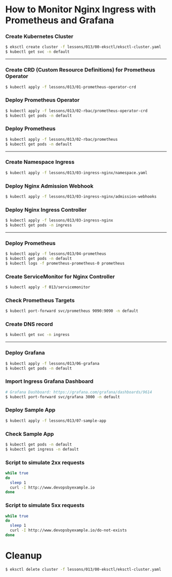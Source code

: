# How to Monitor Nginx Ingress with Prometheus and Grafana

### Create Kubernetes Cluster
```bash
$ eksctl create cluster -f lessons/013/00-eksctl/eksctl-cluster.yaml
$ kubectl get svc -n default
```

---

### Create CRD (Custom Resource Definitions) for Prometheus Operator
```bash
$ kubectl apply -f lessons/013/01-prometheus-operator-crd
```

### Deploy Prometheus Operator
```bash
$ kubectl apply -f lessons/013/02-rbac/prometheus-operator-crd
$ kubectl get pods -n default
```

###  Deploy Prometheus
```bash
$ kubectl apply -f lessons/013/02-rbac/prometheus
$ kubectl get pods -n default
```

---

### Create Namespace Ingress
```bash
$ kubectl apply -f lessons/013/03-ingress-nginx/namespace.yaml
```

### Deploy Nginx Admission Webhook
```bash
$ kubectl apply -f lessons/013/03-ingress-nginx/admission-webhooks
```

### Deploy Nginx Ingress Controller
```bash
$ kubectl apply -f lessons/013/03-ingress-nginx
$ kubectl get pods -n ingress
```

---

### Deploy Prometheus
```bash
$ kubectl apply -f lessons/013/04-prometheus
$ kubectl get pods -n default
$ kubectl logs -f prometheus-prometheus-0 prometheus
```

### Create ServiceMonitor for Nginx Controller
```bash
$ kubectl apply -f 013/servicemonitor
```

### Check Prometheus Targets
```bash
$ kubectl port-forward svc/prometheus 9090:9090 -n default
```

### Create DNS record
```bash
$ kubectl get svc -n ingress
```

---

### Deploy Grafana
```bash
$ kubectl apply -f lessons/013/06-grafana
$ kubectl get pods -n default
```

### Import Ingress Grafana Dashboard

```bash
# Grafana Dashboard: https://grafana.com/grafana/dashboards/9614
$ kubectl port-forward svc/grafana 3000 -n default
```

### Deploy Sample App
```bash
$ kubectl apply -f lessons/013/07-sample-app
```

### Check Sample App
```bash
$ kubectl get pods -n default
$ kubectl get ingress -n default
```

### Script to simulate 2xx requests
```bash
while true
do
  sleep 1
  curl -I http://www.devopsbyexample.io
done
```

### Script to simulate 5xx requests
```bash
while true
do
  sleep 1
  curl -I http://www.devopsbyexample.io/do-not-exists
done
```

# Cleanup
```bash
$ eksctl delete cluster -f lessons/013/00-eksctl/eksctl-cluster.yaml
```